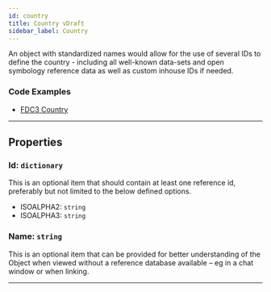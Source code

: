 ```yaml
---
id: country
title: Country vDraft
sidebar_label: Country
---
```


An object with standardized names would allow for the use of several IDs to define the country - including all well-known data-sets and open symbology reference data as well as custom inhouse IDs if needed.

### Code Examples

* [FDC3 Country](https://github.com/FDC3/ContextData/blob/master/src/examples/Country.ts)

---

## Properties

###  Id: `dictionary`

This is an <span class="mandatory property">optional</span> item that should contain at least one reference id, preferably but not limited to the below defined options.

* <span class="reference">ISOALPHA2: `string`</span>
* <span class="reference">ISOALPHA3: `string`</span>

###  Name: `string`

This is an <span class="optional property">optional</span> item that can be provided for better understanding of the Object when viewed without a reference database available – eg in a chat window or when linking.

---